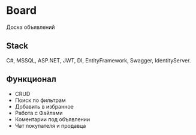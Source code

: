 # Board
Доска объявлений
## Stack
C#, MSSQL, ASP.NET, JWT, DI, EntityFramework, Swagger, IdentityServer.
## Функционал
- CRUD  
- Поиск по фильтрам  
- Добавить в избранное  
- Работа с Файлами
- Коментарии под объявлении
- Чат покупателя и продавца
